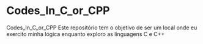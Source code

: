 # Codes_In_C_or_CPP
Codes_In_C_or_CPP
Este repositório tem o objetivo de ser um local onde eu exercito minha lógica enquanto exploro as linguagens C e C++